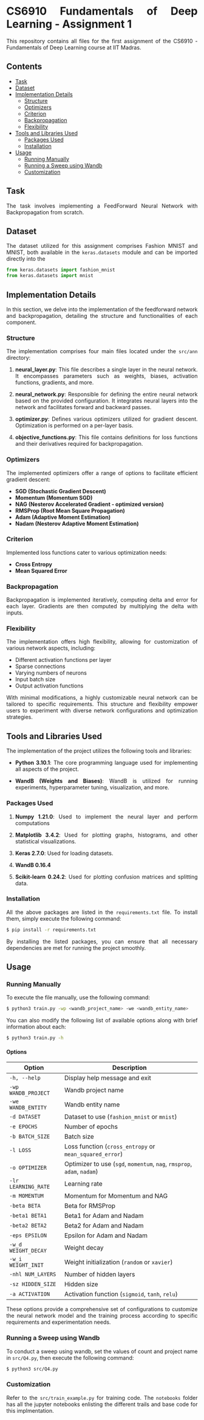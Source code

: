 <div style="text-align: justify;">

# CS6910 Fundamentals of Deep Learning - Assignment 1

This repository contains all files for the first assignment of the CS6910 - Fundamentals of Deep Learning course at IIT Madras.

## Contents

* [Task](#task)
* [Dataset](#dataset)
* [Implementation Details](#implementation-details)
  - [Structure](#structure)
  - [Optimizers](#optimizers)
  - [Criterion](#criterion)
  - [Backpropagation](#backpropagation)
  - [Flexibility](#flexibility)
* [Tools and Libraries Used](#tools-and-libraries-used)
  - [Packages Used](#packages-used)
  - [Installation](#installation)
* [Usage](#usage)
  - [Running Manually](#running-manuallyn)
  - [Running a Sweep using Wandb](#running-a-sweep-using-wandb)
  - [Customization](#customization)

## Task

The task involves implementing a FeedForward Neural Network with Backpropagation from scratch.

## Dataset

The dataset utilized for this assignment comprises Fashion MNIST and MNIST, both available in the `keras.datasets` module and can be imported directly into the 
```python
from keras.datasets import fashion_mnist
from keras.datasets import mnist
```

## Implementation Details

In this section, we delve into the implementation of the feedforward network and backpropagation, detailing the structure and functionalities of each component.

### Structure

The implementation comprises four main files located under the `src/ann` directory:

1. **neural_layer.py**: This file describes a single layer in the neural network. It encompasses parameters such as weights, biases, activation functions, gradients, and more.
   
2. **neural_network.py**: Responsible for defining the entire neural network based on the provided configuration. It integrates neural layers into the network and facilitates forward and backward passes.
   
3. **optimizer.py**: Defines various optimizers utilized for gradient descent. Optimization is performed on a per-layer basis.
   
4. **objective_functions.py**: This file contains definitions for loss functions and their derivatives required for backpropagation.

### Optimizers

The implemented optimizers offer a range of options to facilitate efficient gradient descent:

- **SGD (Stochastic Gradient Descent)**
- **Momentum (Momentum SGD)**
- **NAG (Nesterov Accelerated Gradient - optimized version)**
- **RMSProp (Root Mean Square Propagation)**
- **Adam (Adaptive Moment Estimation)**
- **Nadam (Nesterov Adaptive Moment Estimation)**

### Criterion

Implemented loss functions cater to various optimization needs:

- **Cross Entropy**
- **Mean Squared Error**

### Backpropagation

Backpropagation is implemented iteratively, computing delta and error for each layer. Gradients are then computed by multiplying the delta with inputs.

### Flexibility

The implementation offers high flexibility, allowing for customization of various network aspects, including:

- Different activation functions per layer
- Sparse connections
- Varying numbers of neurons
- Input batch size
- Output activation functions

With minimal modifications, a highly customizable neural network can be tailored to specific requirements. This structure and flexibility empower users to experiment with diverse network configurations and optimization strategies.


## Tools and Libraries Used

The implementation of the project utilizes the following tools and libraries:

- **Python 3.10.1**: The core programming language used for implementing all aspects of the project.

- **WandB (Weights and Biases)**: WandB is utilized for running experiments, hyperparameter tuning, visualization, and more.

### Packages Used

1. **Numpy 1.21.0**: Used to implement the neural layer and perform computations

2. **Matplotlib 3.4.2**: Used for plotting graphs, histograms, and other statistical visualizations.

3. **Keras 2.7.0**: Used for loading datasets.

4. **WandB 0.16.4**

5. **Scikit-learn 0.24.2**: Used for plotting confusion matrices and splitting data.

### Installation

All the above packages are listed in the `requirements.txt` file. To install them, simply execute the following command:

```sh
$ pip install -r requirements.txt
```

By installing the listed packages, you can ensure that all necessary dependencies are met for running the project smoothly.

## Usage

### Running Manually

To execute the file manually, use the following command:

```sh
$ python3 train.py -wp <wandb_project_name> -we <wandb_entity_name>
```

You can also modify the following list of available options along with brief information about each:

```sh
$ python3 train.py -h
```

#### Options

| Option                           | Description                                                                                 |
|----------------------------------|---------------------------------------------------------------------------------------------|
| `-h, --help`                     | Display help message and exit                                                              |
| `-wp WANDB_PROJECT`              | Wandb project name                                                                          |
| `-we WANDB_ENTITY`               | Wandb entity name                                                                           |
| `-d DATASET`                     | Dataset to use (`fashion_mnist` or `mnist`)                                                 |
| `-e EPOCHS`                      | Number of epochs                                                                            |
| `-b BATCH_SIZE`                  | Batch size                                                                                  |
| `-l LOSS`                        | Loss function (`cross_entropy` or `mean_squared_error`)                                      |
| `-o OPTIMIZER`                   | Optimizer to use (`sgd`, `momentum`, `nag`, `rmsprop`, `adam`, `nadam`)                     |
| `-lr LEARNING_RATE`              | Learning rate                                                                               |
| `-m MOMENTUM`                    | Momentum for Momentum and NAG                                                               |
| `-beta BETA`                     | Beta for RMSProp                                                                            |
| `-beta1 BETA1`                   | Beta1 for Adam and Nadam                                                                    |
| `-beta2 BETA2`                   | Beta2 for Adam and Nadam                                                                    |
| `-eps EPSILON`                   | Epsilon for Adam and Nadam                                                                  |
| `-w_d WEIGHT_DECAY`              | Weight decay                                                                                |
| `-w_i WEIGHT_INIT`               | Weight initialization (`random` or `xavier`)                                                |
| `-nhl NUM_LAYERS`                | Number of hidden layers                                                                     |
| `-sz HIDDEN_SIZE`                | Hidden size                                                                                 |
| `-a ACTIVATION`                  | Activation function (`sigmoid`, `tanh`, `relu`)                                              |

These options provide a comprehensive set of configurations to customize the neural network model and the training process according to specific requirements and experimentation needs.

### Running a Sweep using Wandb

To conduct a sweep using wandb, set the values of count and project name in `src/Q4.py`, then execute the following command:

```sh
$ python3 src/Q4.py
```

### Customization
Refer to the `src/train_example.py` for training code. The `notebooks` folder has all the jupyter notebooks enlisting the different trails and base code for this implmentation. 
</div>